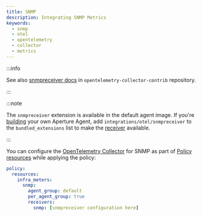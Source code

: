 ```yaml
---
title: SNMP
description: Integrating SNMP Metrics
keywords:
  - snmp
  - otel
  - opentelemetry
  - collector
  - metrics
---
```


:::info

See also [snmpreceiver docs][receiver] in `opentelemetry-collector-contrib`
repository.

:::

:::note

The `snmpreceiver` extension is available in the default agent image. If you're
[building][build] your own Aperture Agent, add `integrations/otel/snmpreceiver`
to the `bundled_extensions` list to make the [receiver][receiver] available.

:::

You can configure the [OpenTelemetry Collector][opentelemetry-collector] for
SNMP as part of [Policy resources][policy-resources] while applying the policy:

```yaml
policy:
  resources:
    infra_meters:
      snmp:
        agent_group: default
        per_agent_group: true
        receivers:
          snmp: [snmpreceiver configuration here]
```

[build]: /reference/aperture-cli/aperturectl/build/agent/agent.md
[receiver]:
  https://github.com/open-telemetry/opentelemetry-collector-contrib/tree/main/receiver/snmpreceiver
[opentelemetry-collector]: /reference/configuration/spec.md#telemetry-collector
[policy-resources]: /reference/configuration/spec.md#resources
